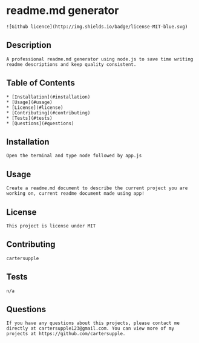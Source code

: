# readme.md generator
    ![Github licence](http://img.shields.io/badge/license-MIT-blue.svg)
## Description 
    A professional readme.md generator using node.js to save time writing readme descriptions and keep quality consistent.
## Table of Contents
    * [Installation](#installation)
    * [Usage](#usage)
    * [License](#license)
    * [Contributing](#contributing)
    * [Tests](#tests)
    * [Questions](#questions)
    
## Installation 
    Open the terminal and type node followed by app.js
## Usage 
    Create a readme.md document to describe the current project you are working on, current readme document made using app!
## License 
    This project is license under MIT
## Contributing 
    cartersupple
## Tests
    n/a
## Questions
    If you have any questions about this projects, please contact me directly at cartersupple123@gmail.com. You can view more of my projects at https://github.com/cartersupple.
  